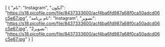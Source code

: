 [
  {
    "نام": "Instagram",
    "آیکون": "https://s18.picofile.com/file/8437333600/acf4ba6fd987a68f0ca50adcd06c5e67.jpg",
    "نام برنامه": "Instagram",
    "تصویر": "https://s18.picofile.com/file/8437333600/acf4ba6fd987a68f0ca50adcd06c5e67.jpg",
    "تصویر2": "https://s18.picofile.com/file/8437333600/acf4ba6fd987a68f0ca50adcd06c5e67.jpg"
  }
]
